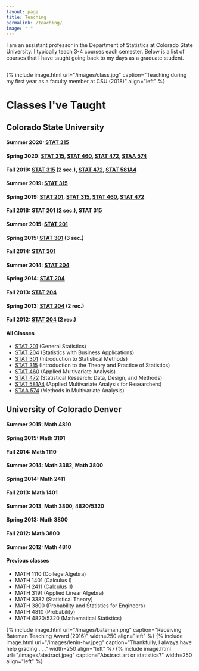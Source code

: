 ```yaml
---
layout: page
title: Teaching
permalink: /teaching/
image: " "
---
```


I am an assistant professor in the Department of Statistics at Colorado State University. I typically teach 3-4 courses each semester. Below is a list of courses that I have taught going back to my days as a graduate student. 

<hr style="clear:both;visibility: hidden;" />  


{% include image.html url="/images/class.jpg" caption="Teaching during my first year as a faculty member at CSU (2018)" align="left" %}
 


# Classes I've Taught

## Colorado State University

#### Summer 2020: [STAT 315](/teaching/stat315)
#### Spring 2020: [STAT 315](/teaching/stat315), [STAT 460](/teaching/stat460), [STAT 472](/teaching/stat472), [STAA 574](/teaching/staa574)
#### Fall 2019: [STAT 315](/teaching/stat315) (2 sec.), [STAT 472](/teaching/stat472), [STAT 581A4](/teaching/stat581a4)
#### Summer 2019: [STAT 315](/teaching/stat315)
#### Spring 2019: [STAT 201](/teaching/stat201), [STAT 315](/teaching/stat315), [STAT 460](/teaching/stat460), [STAT 472](/teaching/stat472)
#### Fall 2018: [STAT 201](/teaching/stat201) (2 sec.), [STAT 315](/teaching/stat315)
#### Summer 2015: [STAT 201](/teaching/stat201)
#### Spring 2015: [STAT 301](/teaching/stat301) (3 sec.)
#### Fall 2014: [STAT 301](/teaching/stat301)
#### Summer 2014: [STAT 204](/teaching/stat204)
#### Spring 2014: [STAT 204](/teaching/stat204)
#### Fall 2013: [STAT 204](/teaching/stat204)
#### Spring 2013: [STAT 204](/teaching/stat204) (2 rec.)
#### Fall 2012: [STAT 204](/teaching/stat204) (2 rec.)

#### All Classes

- [STAT 201](/teaching/stat201) (General Statistics)
- [STAT 204](/teaching/stat204) (Statistics with Business Applications)
- [STAT 301](/teaching/stat301) (Introduction to Statistical Methods)
- [STAT 315](/teaching/stat315) (Introduction to the Theory and Practice of Statistics) 
- [STAT 460](/teaching/stat460) (Applied Multivariate Analysis) 
- [STAT 472](/teaching/stat472) (Statistical Research: Data, Design, and Methods) 
- [STAT 581A4](/teaching/stat581a4) (Applied Multivariate Analysis for Researchers)
- [STAA 574](/teaching/staa574) (Methods in Multivariate Analysis)

## University of Colorado Denver

#### Summer 2015: Math 4810
#### Spring 2015: Math 3191
#### Fall 2014: Math 1110
#### Summer 2014: Math 3382, Math 3800
#### Spring 2014: Math 2411
#### Fall 2013: Math 1401
#### Summer 2013: Math 3800, 4820/5320
#### Spring 2013: Math 3800
#### Fall 2012: Math 3800
#### Summer 2012: Math 4810

#### Previous classes

- MATH 1110 (College Algebra)
- MATH 1401 (Calculus I)
- MATH 2411 (Calculus II)
- MATH 3191 (Applied Linear Algebra)
- MATH 3382 (Statistical Theory)
- MATH 3800 (Probability and Statistics for Engineers)
- MATH 4810 (Probability)
- MATH 4820/5320 (Mathematical Statistics)


{% include image.html url="/images/bateman.png" caption="Receiving Bateman Teaching Award (2016)" width=250 align="left" %}
{% include image.html url="/images/lenin-hw.jpeg" caption="Thankfully, I always have help grading . . ." width=250 align="left" %}
{% include image.html url="/images/abstract.jpeg" caption="Abstract art or statistics?" width=250 align="left" %}



